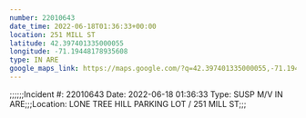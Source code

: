 ```yaml
---
number: 22010643
date_time: 2022-06-18T01:36:33+00:00
location: 251 MILL ST
latitude: 42.397401335000055
longitude: -71.19448178935608
type: IN ARE
google_maps_link: https://maps.google.com/?q=42.397401335000055,-71.19448178935608
---
```


;;;;;;Incident #: 22010643   Date: 2022-06-18 01:36:33    Type: SUSP M/V IN ARE;;;Location: LONE TREE HILL PARKING LOT / 251 MILL ST;;;
